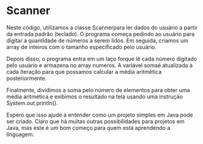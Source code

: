 # Scanner

Neste código, utilizamos a classe Scannerpara ler dados do usuário a partir da entrada padrão (teclado). O programa começa pedindo ao usuário para digitar a quantidade de números a serem lidos. Em seguida, criamos um array de inteiros com o tamanho especificado pelo usuário.

Depois disso, o programa entra em um laço forque lê cada número digitado pelo usuário e armazena no array numeros. A variável somaé atualizada a cada iteração para que possamos calcular a média aritmética posteriormente.

Finalmente, dividimos a soma pelo número de elementos para obter uma média aritmética e exibimos o resultado na tela usando uma instrução System.out.println().

Espero que isso ajude a entender como um projeto simples em Java pode ser criado. Claro que há muitas outras possibilidades para projetos em Java, mas este é um bom começo para quem está aprendendo a linguagem.
